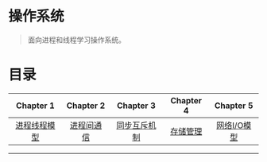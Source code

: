 # 操作系统

> 面向进程和线程学习操作系统。

# 目录

| Chapter 1 | Chapter 2 | Chapter 3| Chapter 4 | Chapter 5|
| :---------: | :---------: | :---------: | :---------: | :---------: |
|[进程线程模型](#thread)|[进程间通信](#con)|[同步互斥机制](#mutex)|[存储管理](#mem)|[网络I/O模型](#netio)|

---

